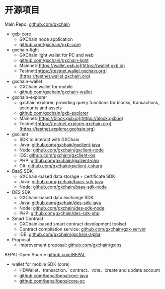 # 开源项目

Main Repo: [github.com/gxchain](https://github.com/gxchain)

- gxb-core
    - GXChain node application
    - [github.com/gxchain/gxb-core](https://github.com/gxchain/gxb-core)
- gxchain-light
    - GXChain light wallet for PC and web
    - [github.com/gxchain/gxchain-light](https://github.com/gxchain/gxchain-light)
    - Mainnet:[https://wallet.gxb.io](https://wallet.gxb.io)
    - Testnet:[https://testnet.wallet.gxchain.org](https://testnet.wallet.gxchain.org)
- gxchain-wallet
    - GXChain wallet for mobile
    - [github.com/gxchain/gxchain-wallet](https://github.com/gxchain/gxchain-wallet)
- gxchain-explorer
    - gxchain explorer, providing query functions for blocks, transactions, accounts and assets
    - [github.com/gxchain/gxb-explorer](https://github.com/gxchain/gxb-explorer)
    - Mainnet:[https://block.gxb.io](https://block.gxb.io)
    - Testnet:[https://testnet.explorer.gxchain.org](https://testnet.explorer.gxchain.org)
- gxclient
    - SDK to interact with GXChain
    - Java: [github.com/gxchain/gxclient-java](https://github.com/gxchain/gxclient-java)
    - Node: [github.com/gxchain/gxclient-node](https://github.com/gxchain/gxclient-node)
    - iOS: [github.com/gxchain/gxclient-ios](https://github.com/gxchain/gxclient-ios)
    - PHP: [github.com/gxchain/gxclient-php](https://github.com/gxchain/gxclient-php)
    - C#: [github.com/gxchain/gxclient-csharp](https://github.com/gxchain/gxclient-csharp)
- BaaS SDK
    - GXChain-based data storage + certificate SDK
    - Java: [github.com/gxchain/baas-sdk-java](https://github.com/gxchain/baas-sdk-java)
    - Node: [github.com/gxchain/baas-sdk-node](https:///github.com/gxchain/baas-sdk-node)
- DES SDK
    - GXChain-based data exchange SDK
    - Java: [github.com/gxchain/des-sdk-java](https://github.com/gxchain/des-sdk-java)
    - Node: [github.com/gxchain/des-sdk-node](https://github.com/gxchain/des-sdk-node)
    - PHP: [github.com/gxchain/des-sdk-php](https://github.com/gxchain/des-sdk-php)
- Smart Contract
    - GXChain-based smart contract development toolset
    - Contract compilation service: [github.com/gxchain/gxx-server](https://github.com/gxchain/gxx-server)
    - IDE: [github.com/gxchain/gxchain-alpha](https://github.com/gxchain/gxchain-alpha)
- Proposal
    - Improvement proposal: [github.com/gxchain/gxips](https://github.com/gxchain/gxips)

BEPAL Open Source [github.com/BEPAL](https://github.com/BEPAL)

- wallet for mobile SDK (core)
    - HDWallet、transaction、contract、vote、create and update account
    - [github.com/bepal/bepalcore-java](https://github.com/BEPAL/bepalcore-java)
    - [github.com/bepal/bepalcore-oc](https://github.com/BEPAL/bepalcore-oc)